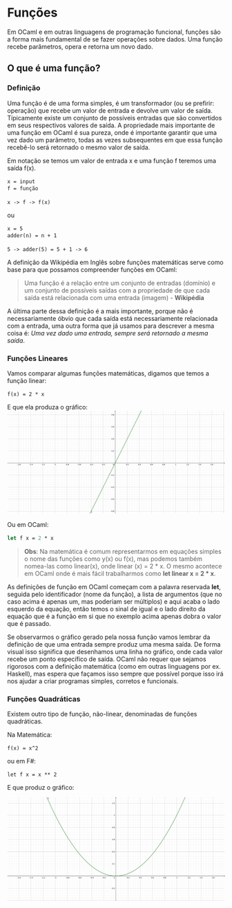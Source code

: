 # Funções

Em OCaml e em outras linguagens de programação funcional, funções são a forma mais fundamental de se fazer operações sobre dados. Uma função recebe parâmetros, opera e retorna um novo dado.

## O que é uma função?

### Definição

Uma função é de uma forma simples, é um transformador (ou se prefirir: operação) que recebe um valor de entrada e devolve um valor de saída. Típicamente existe um conjunto de possíveis entradas que são convertidos em seus respectivos valores de saída. A propriedade mais importante de uma função em OCaml é sua pureza, onde é importante garantir que uma vez dado um parâmetro, todas as vezes subsequentes em que essa função recebê-lo será retornado o mesmo valor de saída.

Em notação se temos um valor de entrada x e uma função f teremos uma saída f(x).
```
x = input
f = função

x -> f -> f(x)
```
ou
```
x = 5
adder(n) = n + 1

5 -> adder(5) = 5 + 1 -> 6
```

A definição da Wikipédia em Inglês sobre funções matemáticas serve como base para que possamos compreender funções em OCaml:
> Uma função é a relação entre um conjunto de entradas (domínio)
> e um conjunto de possíveis saídas com a propriedade de que cada
> saída está relacionada com uma entrada (imagem) - **Wikipédia**

A última parte dessa definição é a mais importante, porque não é necessariamente óbvio que cada saída está necessariamente relacionada com a entrada, uma outra forma que já usamos para descrever a mesma coisa é: *Uma vez dado uma entrada, sempre será retornado a mesma saída*. 

### Funções Lineares

Vamos comparar algumas funções matemáticas, digamos que temos a função linear:
``` 
f(x) = 2 * x
```

E que ela produza o gráfico:
![gráfico da função f de x igual a duas vezes x](https://github.com/Camilotk/ocaml4noobs/blob/capitulo-2/2-funcoes/imagens/linear.png)

Ou em OCaml:
```ocaml
let f x = 2 * x
```

> **Obs**: Na matemática é comum representarmos em equações simples o nome das funções como y(x) ou f(x), mas podemos também nomea-las como linear(x),  onde linear (x) = 2 * x.
> O mesmo acontece em OCaml onde é mais fácil trabalharmos como **let linear x = 2 * x**.


As definições de função em OCaml começam com a palavra reservada **let**, seguida pelo identificador (nome da função), a lista de argumentos (que no caso acima é apenas um, mas poderiam ser múltiplos) e aqui acaba o lado esquerdo da equação, então temos o sinal de igual e o lado direito da equação que é a função em si que no exemplo acima apenas dobra o valor que é passado.

Se observarmos o gráfico gerado pela nossa função vamos lembrar da definição de que uma entrada sempre produz uma mesma saída. De forma visual isso significa que desenhamos uma linha no gráfico, onde cada valor recebe um ponto específico de saída. OCaml não requer que sejamos rigorosos com a definição matemática (como em outras linguagens por ex. Haskell), mas espera que façamos isso sempre que possível porque isso irá nos ajudar a criar programas simples, corretos e funcionais.

### Funções Quadráticas

Existem outro tipo de função, não-linear, denominadas de funções quadráticas.

Na Matemática:
```
f(x) = x^2
```

ou em F#:
```F#
let f x = x ** 2
```

E que produz o gráfico:

![gráfico da função f de x igual a x elevado a 2](https://github.com/Camilotk/ocaml4noobs/blob/capitulo-2/2-funcoes/imagens/quadratico.png)